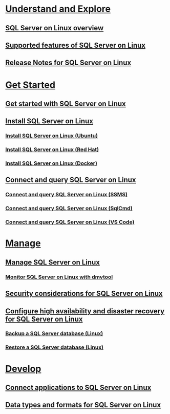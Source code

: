 # [Understand and Explore](sql-server-linux-overview.md)
## [SQL Server on Linux overview](sql-server-linux-overview.md)
## [Supported features of SQL Server on Linux](sql-server-linux-supported-features.md)
## [Release Notes for SQL Server on Linux](sql-server-linux-release-notes.md)
# [Get Started](sql-server-linux-get-started-tutorial.md)
## [Get started with SQL Server on Linux](sql-server-linux-get-started-tutorial.md)
## [Install SQL Server on Linux](sql-server-linux-setup.md)
### [Install SQL Server on Linux (Ubuntu)](sql-server-linux-setup-ubuntu.md)
### [Install SQL Server on Linux (Red Hat)](sql-server-linux-setup-red-hat.md)
### [Install SQL Server on Linux (Docker)](sql-server-linux-setup-docker.md)
## [Connect and query SQL Server on Linux](sql-server-linux-connect-and-query.md)
### [Connect and query SQL Server on Linux (SSMS)](sql-server-linux-connect-and-query-ssms.md)
### [Connect and query SQL Server on Linux (SqlCmd)](sql-server-linux-connect-and-query-sqlcmd.md)
### [Connect and query SQL Server on Linux (VS Code)](sql-server-linux-connect-and-query-vs-code.md)
# [Manage](sql-server-linux-management-overview.md)
## [Manage SQL Server on Linux](sql-server-linux-management-overview.md)
### [Monitor SQL Server on Linux with dmvtool](sql-server-linux-dmv-tool.md)
## [Security considerations for SQL Server on Linux](sql-server-linux-security-overview.md)
## [Configure high availability and disaster recovery for SQL Server on Linux](sql-server-linux-configure-high-availability-and-disaster-recovery.md)
### [Backup a SQL Server database (Linux)](sql-server-linux-backup-database.md)
### [Restore a SQL Server database (Linux)](sql-server-linux-restore-database.md)
# [Develop](sql-server-linux-connect-applications.md)
## [Connect applications to SQL Server on Linux](sql-server-linux-connect-applications.md)
## [Data types and formats for SQL Server on Linux](sql-server-linux-data-types-formats.md)